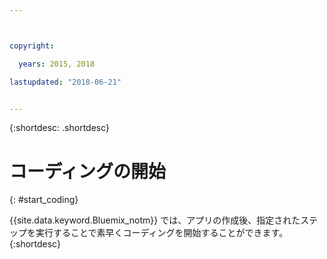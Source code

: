 ```yaml
---



copyright:

  years: 2015, 2018

lastupdated: "2018-06-21"


---
```


{:shortdesc: .shortdesc}

# コーディングの開始
{: #start_coding}

{{site.data.keyword.Bluemix_notm}} では、アプリの作成後、指定されたステップを実行することで素早くコーディングを開始することができます。
{:shortdesc}
